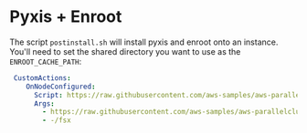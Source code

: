 # Pyxis + Enroot

The script `postinstall.sh`  will install pyxis and enroot onto an instance. You'll need to set the shared directory you want to use as the `ENROOT_CACHE_PATH`:

```yaml
 CustomActions:
    OnNodeConfigured:
      Script: https://raw.githubusercontent.com/aws-samples/aws-parallelcluster-post-install-scripts/main/multi-runner/postinstall.sh
      Args:
        - https://raw.githubusercontent.com/aws-samples/aws-parallelcluster-post-install-scripts/main/pyxis/postinstall.sh
        - -/fsx
```